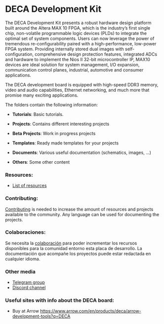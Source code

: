 # DECA Development Kit

The DECA Development Kit presents a robust hardware design platform built around the Altera MAX 10 FPGA, which is the industry’s first single chip, non-volatile programmable logic devices (PLDs) to integrate the optimal set of system components. Users can now leverage the power of tremendous re-configurability paired with a high-performance, low-power FPGA system. Providing internally stored dual images with self-configuration, comprehensive design protection features, integrated ADCs and hardware to implement the Nios II 32-bit microcontroller IP, MAX10 devices are ideal solution for system management, I/O expansion, communication control planes, industrial, automotive and consumer applications.

The DECA development board is equipped with high-speed DDR3 memory, video and audio capabilities, Ethernet networking, and much more that promise many exciting applications. 

The folders contain the following information:

* **Tutorials**: Basic tutorials.

* **Projects**: Contains different interesting projects

* **Beta Projects**: Work in progress projects

* **Templates**: Ready made templates for your projects

* **Documents**: Various useful documentation (schematics, images, ...)

* **Others**: Some other content 

### **Resources:**

* [List of resources](resources.md) 



### **Contributing:**

[Contributing](https://github.com/SoCFPGA-learning/General/tree/main/Contributing) is needed to increase the amount of resources and projects available to the community. Any language can be used for documenting the projects.

### **Colaboraciones:**

Se necesita la [colaboración](https://github.com/SoCFPGA-learning/General/tree/main/Github_ayuda) para poder incrementar los recursos disponibles para la comunidad entorno esta placa de desarrollo.    La documentación que acompañe los proyectos puede estar redactada en cualquier idioma.

### Other media

* [Telegram group](https://t.me/Deca_Max10_FPGA) 
* [Discord channel](https://discord.gg/YDdmtwh) 

### **Useful sites with info about the DECA board:**

* Buy at Arrow https://www.arrow.com/en/products/deca/arrow-development-tools?q=DECA

  